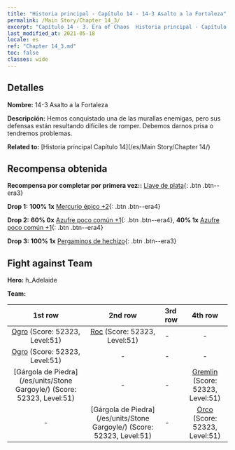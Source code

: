 ```yaml
---
title: "Historia principal - Capítulo 14 - 14-3 Asalto a la Fortaleza"
permalink: /Main Story/Chapter 14_3/
excerpt: "Capítulo 14 - 3. Era of Chaos  Historia principal - Capítulo 14_3. 14-3 Asalto a la Fortaleza"
last_modified_at: 2021-05-18
locale: es
ref: "Chapter 14_3.md"
toc: false
classes: wide
---
```


## Detalles

 **Nombre:** 14-3 Asalto a la Fortaleza

 **Descripción:** Hemos conquistado una de las murallas enemigas, pero sus defensas están resultando difíciles de romper. Debemos darnos prisa o tendremos problemas.

 **Related to:** [Historia principal Capítulo 14](/es/Main Story/Chapter 14/)

## Recompensa obtenida

 **Recompensa por completar por primera vez::** [Llave de plata](/ItemsES/con_693/){: .btn .btn--era3}

 **Drop 1:** **100% 1x** [Mercurio épico +2](/ItemsES/mat_49/){: .btn .btn--era4}

 **Drop 2:** **60% 0x** [Azufre poco común +1](/ItemsES/mat_43/){: .btn .btn--era4}, **40% 1x** [Azufre poco común +1](/ItemsES/mat_43/){: .btn .btn--era4}

 **Drop 3:** **100% 1x** [Pergaminos de hechizo](/ItemsES/con_694/){: .btn .btn--era3}


## Fight against Team
 **Hero:** h_Adelaide

 **Team:**


  | 1st row | 2nd row | 3rd row | 4th row |
  |:----:|:----:|:----|:----:|
  | [Ogro](/es/units/Ogre/) (Score: 52323, Level:51)  | [Roc](/es/units/Roc/) (Score: 52323, Level:51)  | - | - |
  | [Ogro](/es/units/Ogre/) (Score: 52323, Level:51)  | - | - | - |
  | [Gárgola de Piedra](/es/units/Stone Gargoyle/) (Score: 52323, Level:51)  | - | - | [Gremlin](/es/units/Gremlin/) (Score: 52323, Level:51)  |
  | - | [Gárgola de Piedra](/es/units/Stone Gargoyle/) (Score: 52323, Level:51)  | - | [Orco](/es/units/Orc/) (Score: 52323, Level:51)  |


